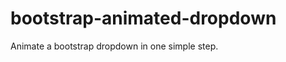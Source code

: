 bootstrap-animated-dropdown
===========================

Animate a bootstrap dropdown in one simple step.
